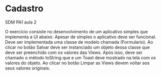 # Cadastro

SDM PA1 aula 2

O exercício consiste no desenvolvimento de um aplicativo simples que implementa a UI
abaixo. Apesar de simples o aplicativo deve ser funcional. Deve ser implementada uma
classe de modelo chamada (Formulario). Ao clicar no botão Salvar deve ser instanciado um
objeto dessa classe que deve ser preenchido com os valores das Views. Após isso, deve ser
chamado o método toString que e um Toast deve mostrado na tela com os valores do objeto.
Ao clicar no botão Limpar as Views devem voltar aos seus valores originais. 
